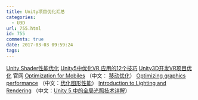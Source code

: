 ```yaml
---
title: Unity项目优化汇总
categories:
  - U3D
url: 755.html
id: 755
comments: true
date: 2017-03-03 09:59:24
tags:
---
```


[Unity Shader性能优化](http://www.le-more.com/?p=447) [Unity5中优化VR 应用的12个技巧](http://wp.me/p7RidX-c8) [Unity3D开发VR项目优化](http://wp.me/p7RidX-c4) 官网 [Optimization for Mobiles](https://docs.unity3d.com/Manual/MobileOptimizationPracticalGuide.html) （中文： [移动优化](http://www.ceeger.com/Manual/MobileOptimisation.html)） [Optimizing graphics performance](https://docs.unity3d.com/Manual/OptimizingGraphicsPerformance.html) （中文：[优化图形性能](http://www.ceeger.com/Manual/OptimizingGraphicsPerformance.html)） [Introduction to Lighting and Rendering](https://unity3d.com/cn/learn/tutorials/topics/graphics/introduction-lighting-and-rendering?playlist=17102) （中文：[Unity 5 中的全局光照技术详解](http://www.cocoachina.com/game/20150701/12339.html)）